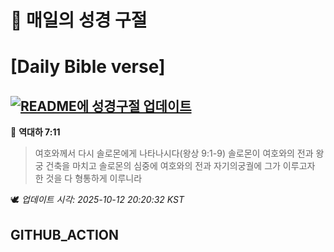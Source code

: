 # 🙏 매일의 성경 구절
# [Daily Bible verse]
## [![README에 성경구절 업데이트](https://github.com/DONGSUKA/first_test/actions/workflows/update-readme-bible.yml/badge.svg)](https://github.com/DONGSUKA/first_test/actions/workflows/update-readme-bible.yml)
<!-- START_BIBLE_VERSE -->
📖 **역대하 7:11**
> 여호와께서 다시 솔로몬에게 나타나시다(왕상 9:1-9) 솔로몬이 여호와의 전과 왕궁 건축을 마치고 솔로몬의 심중에 여호와의 전과 자기의궁궐에 그가 이루고자 한 것을 다 형통하게 이루니라

🕊️ _업데이트 시각: 2025-10-12 20:20:32 KST_
  <!-- END_BIBLE_VERSE -->
## GITHUB_ACTION
